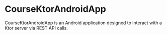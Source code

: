 # CourseKtorAndroidApp
CourseKtorAndroidApp is an Android application designed to interact with a Ktor server via REST API calls.
